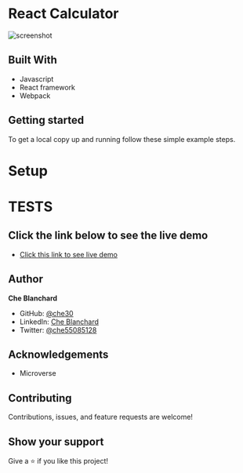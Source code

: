 

# React Calculator
![screenshot](./assets/endlessshotone.png)
## Built With
- Javascript
- React framework
- Webpack

## Getting started
   To get a local copy up and running follow these simple example steps.
# Setup
  
# TESTS


## Click the link below to see the live demo
- [Click this link to see live demo](https://react-calculator-app-project.herokuapp.com/)

## Author
**Che Blanchard**
- GitHub: [@che30](https://github.com/che30)
- LinkedIn: [Che Blanchard](https://www.linkedin.com/in/che-nsoh-9455271b0/)
- Twitter: [@che55085128](https://twitter.com/che55085128)
## Acknowledgements
- Microverse
##  Contributing

Contributions, issues, and feature requests are welcome!

## Show your support

Give a ⭐️ if you like this project!
